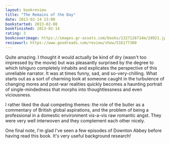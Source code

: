 ```yaml
---
layout: bookreview
title: "The Remains of the Day"
date: 2013-02-14 13:00
bookstarted: 2013-02-08
bookfinished: 2013-02-14
rating: 3
bookcoverimage: https://images.gr-assets.com/books/1327128714m/28921.jpg
reviewurl: https://www.goodreads.com/review/show/516177360
---
```


Quite amazing. I thought it would actually be kind of dry (wasn't too impressed by the movie) but was pleasantly surprised by the degree to which Ishiguro completely inhabits and explicates the perspective of this unreliable narrator. It was at times funny, sad, and so-very-chilling. What starts out as a sort of charming look at someone caught in the turbulence of changing mores and post-war realities quickly becomes a haunting portrait of single-mindedness that morphs into thoughtlessness and even viciousness.



I rather liked the dual competing themes: the role of the butler as a commentary of British global aspirations, and the problem of being a professional in a domestic environment vis-a-vis raw romantic angst. They were very well interwoven and they complement each other nicely.



One final note, I'm glad I've seen a few episodes of Downton Abbey before having read this book. It's very useful background research!